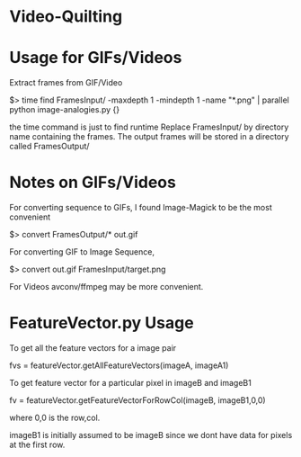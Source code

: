 ﻿# Video-Quilting

# Usage for GIFs/Videos
Extract frames from GIF/Video

$> time find FramesInput/ -maxdepth 1 -mindepth 1 -name "*.png" | parallel python image-analogies.py {}

the time command is just to find runtime
Replace FramesInput/ by directory name containing the frames.
The output frames will be stored in a directory called FramesOutput/

# Notes on GIFs/Videos
For converting sequence to GIFs, I found Image-Magick to be the most convenient

$> convert FramesOutput/* out.gif

For converting GIF to Image Sequence,

$> convert out.gif FramesInput/target.png

For Videos avconv/ffmpeg may be more convenient.


# FeatureVector.py Usage

To get all the feature vectors for a image pair

fvs = featureVector.getAllFeatureVectors(imageA, imageA1)

To get feature vector for a particular pixel in imageB and imageB1

fv = featureVector.getFeatureVectorForRowCol(imageB, imageB1,0,0) 

where 0,0 is the row,col.

imageB1 is initially assumed to be imageB since we dont have data for pixels at the first row.

